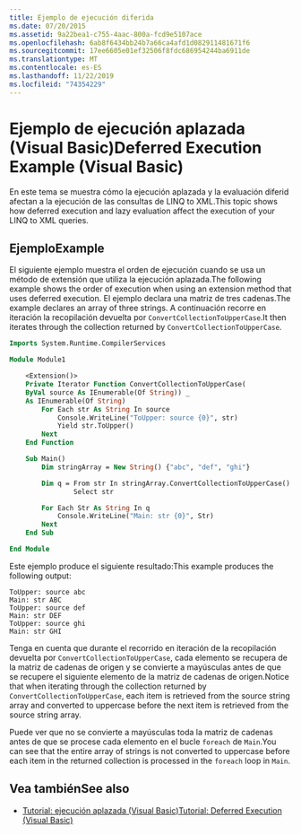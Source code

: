 ```yaml
---
title: Ejemplo de ejecución diferida
ms.date: 07/20/2015
ms.assetid: 9a22bea1-c755-4aac-800a-fcd9e5107ace
ms.openlocfilehash: 6ab8f6434bb24b7a66ca4afd1d082911481671f6
ms.sourcegitcommit: 17ee6605e01ef32506f8fdc686954244ba6911de
ms.translationtype: MT
ms.contentlocale: es-ES
ms.lasthandoff: 11/22/2019
ms.locfileid: "74354229"
---
```

# <a name="deferred-execution-example-visual-basic"></a><span data-ttu-id="804b3-102">Ejemplo de ejecución aplazada (Visual Basic)</span><span class="sxs-lookup"><span data-stu-id="804b3-102">Deferred Execution Example (Visual Basic)</span></span>

<span data-ttu-id="804b3-103">En este tema se muestra cómo la ejecución aplazada y la evaluación diferid afectan a la ejecución de las consultas de LINQ to XML.</span><span class="sxs-lookup"><span data-stu-id="804b3-103">This topic shows how deferred execution and lazy evaluation affect the execution of your LINQ to XML queries.</span></span>

## <a name="example"></a><span data-ttu-id="804b3-104">Ejemplo</span><span class="sxs-lookup"><span data-stu-id="804b3-104">Example</span></span>

<span data-ttu-id="804b3-105">El siguiente ejemplo muestra el orden de ejecución cuando se usa un método de extensión que utiliza la ejecución aplazada.</span><span class="sxs-lookup"><span data-stu-id="804b3-105">The following example shows the order of execution when using an extension method that uses deferred execution.</span></span> <span data-ttu-id="804b3-106">El ejemplo declara una matriz de tres cadenas.</span><span class="sxs-lookup"><span data-stu-id="804b3-106">The example declares an array of three strings.</span></span> <span data-ttu-id="804b3-107">A continuación recorre en iteración la recopilación devuelta por `ConvertCollectionToUpperCase`.</span><span class="sxs-lookup"><span data-stu-id="804b3-107">It then iterates through the collection returned by `ConvertCollectionToUpperCase`.</span></span>

```vb
Imports System.Runtime.CompilerServices

Module Module1

    <Extension()>
    Private Iterator Function ConvertCollectionToUpperCase(
    ByVal source As IEnumerable(Of String)) _
    As IEnumerable(Of String)
        For Each str As String In source
            Console.WriteLine("ToUpper: source {0}", str)
            Yield str.ToUpper()
        Next
    End Function

    Sub Main()
        Dim stringArray = New String() {"abc", "def", "ghi"}

        Dim q = From str In stringArray.ConvertCollectionToUpperCase()
                Select str

        For Each Str As String In q
            Console.WriteLine("Main: str {0}", Str)
        Next
    End Sub

End Module
```

<span data-ttu-id="804b3-108">Este ejemplo produce el siguiente resultado:</span><span class="sxs-lookup"><span data-stu-id="804b3-108">This example produces the following output:</span></span>

```console
ToUpper: source abc
Main: str ABC
ToUpper: source def
Main: str DEF
ToUpper: source ghi
Main: str GHI
```

<span data-ttu-id="804b3-109">Tenga en cuenta que durante el recorrido en iteración de la recopilación devuelta por `ConvertCollectionToUpperCase`, cada elemento se recupera de la matriz de cadenas de origen y se convierte a mayúsculas antes de que se recupere el siguiente elemento de la matriz de cadenas de origen.</span><span class="sxs-lookup"><span data-stu-id="804b3-109">Notice that when iterating through the collection returned by `ConvertCollectionToUpperCase`, each item is retrieved from the source string array and converted to uppercase before the next item is retrieved from the source string array.</span></span>

<span data-ttu-id="804b3-110">Puede ver que no se convierte a mayúsculas toda la matriz de cadenas antes de que se procese cada elemento en el bucle `foreach` de `Main`.</span><span class="sxs-lookup"><span data-stu-id="804b3-110">You can see that the entire array of strings is not converted to uppercase before each item in the returned collection is processed in the `foreach` loop in `Main`.</span></span>

## <a name="see-also"></a><span data-ttu-id="804b3-111">Vea también</span><span class="sxs-lookup"><span data-stu-id="804b3-111">See also</span></span>

- [<span data-ttu-id="804b3-112">Tutorial: ejecución aplazada (Visual Basic)</span><span class="sxs-lookup"><span data-stu-id="804b3-112">Tutorial: Deferred Execution (Visual Basic)</span></span>](../../../../visual-basic/programming-guide/concepts/linq/tutorial-deferred-execution.md)
